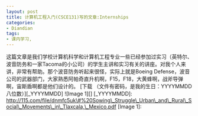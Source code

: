 ```yaml
---
layout: post
title: 计算机工程入门(CSCE131)写的文章:Internships
categories:
- Diandian
tags:
- 课内学习, 
---
```

这篇文章是我们学校计算机科学和计算机工程专业一些已经参加过实习（英特尔、波音防务和一家Tacoma的小公司）的学生主讲和实习有关的讲座。对我个人来讲，非常有帮助。那个波音防务听起来很怪，实际上就是Boeing Defense，波音公司的武器部门，大家熟悉阿帕奇直升机啊，F15，F18，大黄蜂啊，战斧导弹啊，宙斯盾啊都是​他们设计的。 \[下载 （文件有密码，是我的生日：YYYYMMDD 八位数）\]\[\_YYYYMMDD\] !\[Image 1\]\[\] \[\_YYYYMMDD\]: http://115.com/file/dnmfc5uk\#%20Sowing\_Struggle\_Urban\_and\_Rural\_Social\_Movements\_in\_Tlaxcala,\_Mexico.pdf \[Image 1\]: